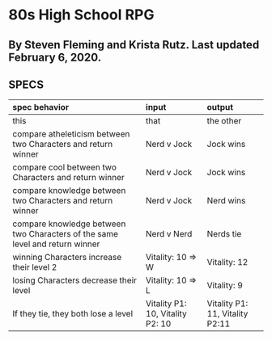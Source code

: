 # 80s High School RPG
## By Steven Fleming and Krista Rutz. Last updated February 6, 2020.

## SPECS

| spec behavior | input | output |
| :-------------     | :------------- | :------------- |
| this | that | the other |
|compare atheleticism between two Characters and return winner|Nerd v Jock| Jock wins|
|compare cool between two Characters and return winner|Nerd v Jock| Jock wins|
|compare knowledge between two Characters and return winner|Nerd v Jock| Nerd wins|
|compare knowledge between two Characters of the same level and return winner|Nerd v Nerd| Nerds tie|
| winning Characters increase their level 2 | Vitality: 10 => W | Vitality: 12 |
| losing Characters decrease their level | Vitality: 10 => L | Vitality: 9 |
| If they tie, they both lose a level | Vitality P1: 10, Vitality P2: 10 | Vitality P1: 11, Vitality P2:11 |